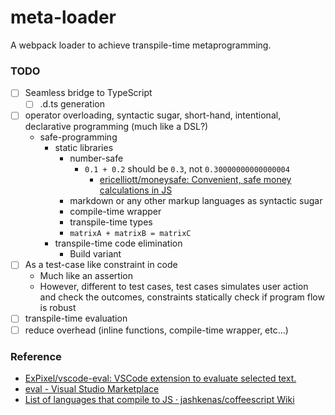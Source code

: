 meta-loader
===========
A webpack loader to achieve transpile-time metaprogramming.

### TODO
- [ ] Seamless bridge to TypeScript
  - [ ] .d.ts generation
- [ ] operator overloading, syntactic sugar, short-hand, intentional, declarative programming (much like a DSL?)
  - safe-programming
    - static libraries
      - number-safe
        - `0.1 + 0.2` should be `0.3`, not `0.30000000000000004`
          - [ericelliott/moneysafe: Convenient, safe money calculations in JS](https://github.com/ericelliott/moneysafe)
      - markdown or any other markup languages as syntactic sugar
      - compile-time wrapper
      - transpile-time types
      - `matrixA + matrixB = matrixC`
    - transpile-time code elimination
      - Build variant
- [ ] As a test-case like constraint in code
  - Much like an assertion
  - However, different to test cases, test cases simulates user action and check the outcomes, constraints statically check if program flow is robust
- [ ] transpile-time evaluation
- [ ] reduce overhead (inline functions, compile-time wrapper, etc...)

### Reference
- [ExPixel/vscode-eval: VSCode extension to evaluate selected text.](https://github.com/ExPixel/vscode-eval)
- [eval - Visual Studio Marketplace](https://marketplace.visualstudio.com/items?itemName=Stormspirit.eval)
- [List of languages that compile to JS · jashkenas/coffeescript Wiki](https://github.com/jashkenas/coffeescript/wiki/list-of-languages-that-compile-to-js)
